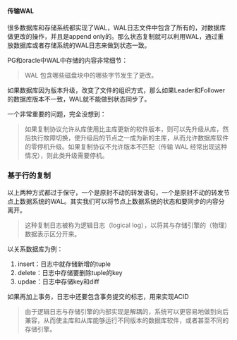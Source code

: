 #### 传输WAL

很多数据库和存储系统都实现了WAL，WAL日志文件中包含了所有的，对数据库做更改的操作，并且是append only的。那么状态复制就可以利用WAL，通过重放数据库或者存储系统的WAL日志来做到状态一致。

PG和oracle中WAL中存储的内容非常细节：

> WAL 包含哪些磁盘块中的哪些字节发生了更改。

如果数据库因为版本升级，改变了文件的组织方式，那么如果Leader和Follower的数据库版本不一致，WAL就不能做到状态同步了。

一个非常重要的问题，完全没想到：

> 如果复制协议允许从库使用比主库更新的软件版本，则可以先升级从库，然后执行故障切换，使升级后的节点之一成为新的主库，从而允许数据库软件的零停机升级。如果复制协议不允许版本不匹配（传输 WAL 经常出现这种情况），则此类升级需要停机。

### 基于行的复制

以上两种方式都过于保守，一个是原封不动的转发语句，一个是原封不动的转发节点上数据系统的WAL。其实我们可以将节点上数据系统的状态和要同步的内容分离开。

> 这种复制日志被称为逻辑日志（logical log），以将其与存储引擎的（物理）数据表示区分开来。

以关系数据库为例：

1. insert：日志中就存储新增的tuple
2. delete：日志中存储要删除tuple的key
3. updae：日志中存储key和diff

如果再加上事务，日志中还要包含事务提交的标志，用来实现ACID

> 由于逻辑日志与存储引擎的内部实现是解耦的，系统可以更容易地做到向后兼容，从而使主库和从库能够运行不同版本的数据库软件，或者甚至不同的存储引擎。
